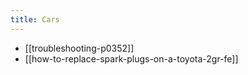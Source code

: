 ```yaml
---
title: Cars
---
```


- [[troubleshooting-p0352]]
- [[how-to-replace-spark-plugs-on-a-toyota-2gr-fe]]

